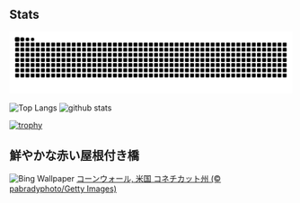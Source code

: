 ## Stats
<picture>
  <source media="(prefers-color-scheme: dark)" srcset="https://raw.githubusercontent.com/ba230t/ba230t/output/github-contribution-grid-snake-dark.svg">
  <source media="(prefers-color-scheme: light)" srcset="https://raw.githubusercontent.com/ba230t/ba230t/output/github-contribution-grid-snake.svg">
  <img alt="github contribution grid snake animation" src="https://raw.githubusercontent.com/ba230t/ba230t/output/github-contribution-grid-snake.svg">
</picture>

<p align="left">
  <img alt="Top Langs" height="150px" src="https://github-readme-stats.vercel.app/api/top-langs/?username=ba230t&layout=compact&theme=transparent" />
  <img alt="github stats" height="150px" src="https://github-readme-stats.vercel.app/api?username=ba230t&theme=transparent" />
</p>

[![trophy](https://github-profile-trophy.vercel.app/?username=ba230t&theme=transparent&column=7)](https://github.com/ryo-ma/github-profile-trophy)


<!-- Bing Wallpaper Start -->
## 鮮やかな赤い屋根付き橋
![Bing Wallpaper](https://www.bing.com/th?id=OHR.ConnecticutBridge_JA-JP2803321025_1920x1080.jpg&rf=LaDigue_1920x1080.jpg&pid=hp)
[コーンウォール, 米国 コネチカット州 (© pabradyphoto/Getty Images)](https://www.bing.com/search?q=%E3%82%B3%E3%83%BC%E3%83%B3%E3%82%A6%E3%82%A9%E3%83%BC%E3%83%AB%E3%81%AE%E5%B1%8B%E6%A0%B9%E4%BB%98%E3%81%8D%E6%A9%8B&form=hpcapt&filters=HpDate%3a%2220240928_1500%22)
<!-- Bing Wallpaper End -->
